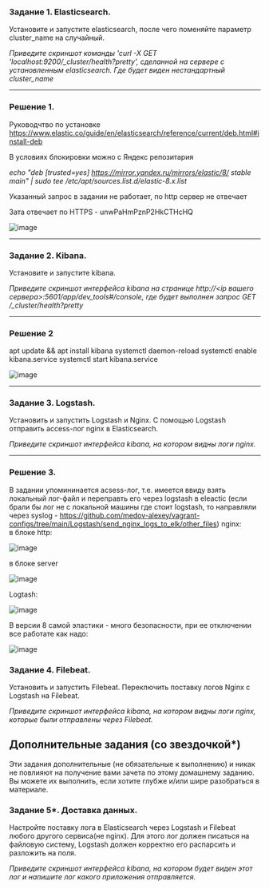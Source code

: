 ### Задание 1. Elasticsearch. 

Установите и запустите elasticsearch, после чего поменяйте параметр cluster_name на случайный. 

*Приведите скриншот команды 'curl -X GET 'localhost:9200/_cluster/health?pretty', сделанной на сервере с установленным elasticsearch. Где будет виден нестандартный cluster_name*

---
### Решение 1.

Руководчтво по установке https://www.elastic.co/guide/en/elasticsearch/reference/current/deb.html#install-deb

В условиях блокировки можно с Яндекс репозитария

*echo "deb [trusted=yes] https://mirror.yandex.ru/mirrors/elastic/8/ stable main" | sudo tee /etc/apt/sources.list.d/elastic-8.x.list*

Указанный запрос в задании не работает, по http сервер не отвечает

Зата отвечает по HTTPS - unwPaHmPznP2HkCTHcHQ

![image](https://user-images.githubusercontent.com/103321705/179233203-bcf7b705-b19b-4521-a0ae-7a25f7ab42ff.png)


---

### Задание 2. Kibana.

Установите и запустите kibana.

*Приведите скриншот интерфейса kibana на странице http://<ip вашего сервера>:5601/app/dev_tools#/console, где будет выполнен запрос GET /_cluster/health?pretty*

---
### Решение 2

apt update && apt install kibana
systemctl daemon-reload
systemctl enable kibana.service
systemctl start kibana.service

![image](https://user-images.githubusercontent.com/103321705/179370773-d3e87ee8-e65e-4092-85bc-0ee7fdc29e9c.png)

---
### Задание 3. Logstash.

Установить и запустить Logstash и Nginx. С помощью Logstash отправить access-лог nginx в Elasticsearch. 

*Приведите скриншот интерфейса kibana, на котором видны логи nginx.*

---

### Решение 3.

В задании упомининается acsess-лог, т.е. имеется ввиду взять локальный лог-файл и переправть его через logstash в eleactic (если брали бы лог не с локальной машины где стоит logstash, то направляли через syslog - https://github.com/medov-alexey/vagrant-configs/tree/main/Logstash/send_nginx_logs_to_elk/other_files)
nginx:\
  в блоке http:
  
  ![image](https://user-images.githubusercontent.com/103321705/179379661-83a0390f-999d-4910-a505-ac46616b56de.png)
  
  в блоке server
  
  ![image](https://user-images.githubusercontent.com/103321705/179379696-5e392991-9569-43ea-a3ae-567a2bcd70d5.png)

Logtash:

![image](https://user-images.githubusercontent.com/103321705/179379640-9af2822f-97d4-4c09-8582-09e81adf1150.png)

В версии 8 самой эластики - много безопасности, при ее отключении все работате как надо:

![image](https://user-images.githubusercontent.com/103321705/179379737-9504bfc5-17d8-41eb-ab4c-02a283f95422.png)


### Задание 4. Filebeat. 

Установить и запустить Filebeat. Переключить поставку логов Nginx с Logstash на Filebeat. 

*Приведите скриншот интерфейса kibana, на котором видны логи nginx, которые были отправлены через Filebeat.*


## Дополнительные задания (со звездочкой*)
Эти задания дополнительные (не обязательные к выполнению) и никак не повлияют на получение вами зачета по этому домашнему заданию. Вы можете их выполнить, если хотите глубже и/или шире разобраться в материале.

### Задание 5*. Доставка данных. 

Настройте поставку лога в Elasticsearch через Logstash и Filebeat любого другого сервиса(не nginx). 
Для этого лог должен писаться на файловую систему, Logstash должен корректно его распарсить и разложить на поля. 

*Приведите скриншот интерфейса kibana, на котором будет виден этот лог и напишите лог какого приложения отправляется.*
